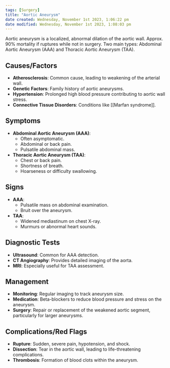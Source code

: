```yaml
---
tags: [Surgery]
title: "Aortic Aneurysm"
date created: Wednesday, November 1st 2023, 1:06:22 pm
date modified: Wednesday, November 1st 2023, 1:08:03 pm
---
```


Aortic aneurysm is a localized, abnormal dilation of the aortic wall.
Approx. 90% mortality if ruptures while not in surgery. 
Two main types: Abdominal Aortic Aneurysm (AAA) and Thoracic Aortic Aneurysm (TAA).
  
## Causes/Factors
- **Atherosclerosis**: Common cause, leading to weakening of the arterial wall.
- **Genetic Factors**: Family history of aortic aneurysms.
- **Hypertension**: Prolonged high blood pressure contributing to aortic wall stress.
- **Connective Tissue Disorders**: Conditions like [[Marfan syndrome]].

## Symptoms
- **Abdominal Aortic Aneurysm (AAA)**:
  - Often asymptomatic.
  - Abdominal or back pain.
  - Pulsatile abdominal mass.
- **Thoracic Aortic Aneurysm (TAA)**:
  - Chest or back pain.
  - Shortness of breath.
  - Hoarseness or difficulty swallowing.

## Signs
- **AAA**:
  - Pulsatile mass on abdominal examination.
  - Bruit over the aneurysm.
- **TAA**:
  - Widened mediastinum on chest X-ray.
  - Murmurs or abnormal heart sounds.

## Diagnostic Tests
- **Ultrasound**: Common for AAA detection.
- **CT Angiography**: Provides detailed imaging of the aorta.
- **MRI**: Especially useful for TAA assessment.

## Management
- **Monitoring**: Regular imaging to track aneurysm size.
- **Medication**: Beta-blockers to reduce blood pressure and stress on the aneurysm.
- **Surgery**: Repair or replacement of the weakened aortic segment, particularly for larger aneurysms.

## Complications/Red Flags
- **Rupture**: Sudden, severe pain, hypotension, and shock.
- **Dissection**: Tear in the aortic wall, leading to life-threatening complications.
- **Thrombosis**: Formation of blood clots within the aneurysm.
